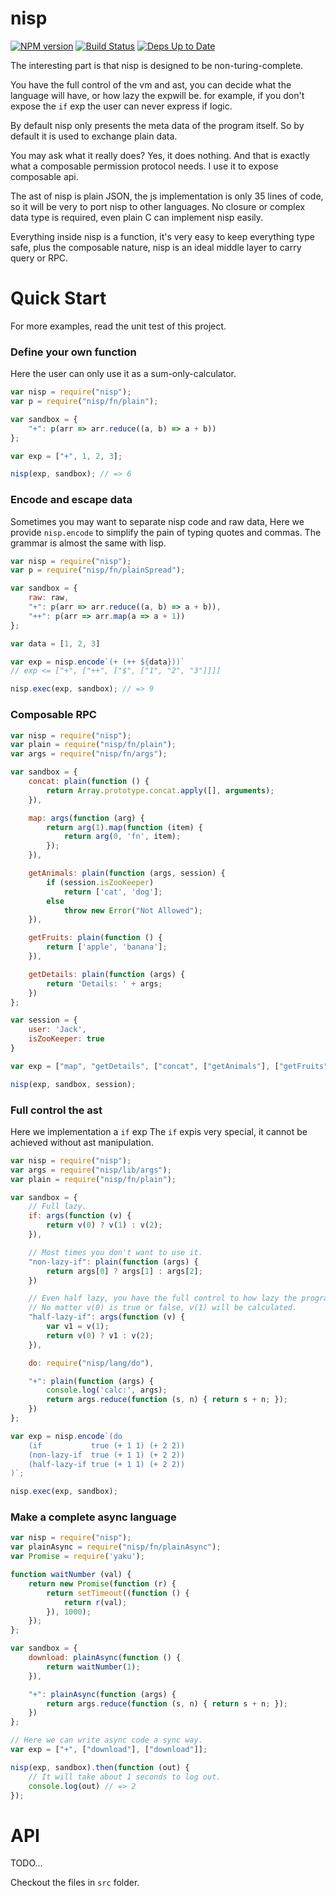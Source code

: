 # nisp

[![NPM version](https://badge.fury.io/js/nisp.svg)](http://badge.fury.io/js/nisp) [![Build Status](https://travis-ci.org/ysmood/nisp.svg)](https://travis-ci.org/ysmood/nisp) [![Deps Up to Date](https://david-dm.org/ysmood/nisp.svg?style=flat)](https://david-dm.org/ysmood/nisp)


The interesting part is that nisp is designed to be non-turing-complete.

You have the full control of the vm and ast,
you can decide what the language will have, or how lazy the expwill be.
for example, if you don't expose the `if` exp the user can never express if logic.

By default nisp only presents the meta data of the program itself. So by default
it is used to exchange plain data.

You may ask what it really does? Yes, it does nothing. And that is exactly what a composable permission
protocol needs. I use it to expose composable api.

The ast of nisp is plain JSON, the js implementation is only 35 lines of code, so it will be very to port nisp to other languages. No closure or complex data type is required, even plain C can implement nisp easily.

Everything inside nisp is a function, it's very easy to keep everything type safe, plus the composable nature,
nisp is an ideal middle layer to carry query or RPC.

# Quick Start

For more examples, read the unit test of this project.


### Define your own function

Here the user can only use it as a sum-only-calculator.

```js
var nisp = require("nisp");
var p = require("nisp/fn/plain");

var sandbox = {
    "+": p(arr => arr.reduce((a, b) => a + b))
};

var exp = ["+", 1, 2, 3];

nisp(exp, sandbox); // => 6
```


### Encode and escape data

Sometimes you may want to separate nisp code and raw data,
Here we provide `nisp.encode` to simplify the pain of typing
quotes and commas. The grammar is almost the same with lisp.

```js
var nisp = require("nisp");
var p = require("nisp/fn/plainSpread");

var sandbox = {
    raw: raw,
    "+": p(arr => arr.reduce((a, b) => a + b)),
    "++": p(arr => arr.map(a => a + 1))
};

var data = [1, 2, 3]

var exp = nisp.encode`(+ (++ ${data}))`
// exp <= ["+", ["++", ["$", ["1", "2", "3"]]]]

nisp.exec(exp, sandbox); // => 9
```


### Composable RPC

```js
var nisp = require("nisp");
var plain = require("nisp/fn/plain");
var args = require("nisp/fn/args");

var sandbox = {
    concat: plain(function () {
        return Array.prototype.concat.apply([], arguments);
    }),

    map: args(function (arg) {
        return arg(1).map(function (item) {
            return arg(0, 'fn', item);
        });
    }),

    getAnimals: plain(function (args, session) {
        if (session.isZooKeeper)
            return ['cat', 'dog'];
        else
            throw new Error("Not Allowed");
    }),

    getFruits: plain(function () {
        return ['apple', 'banana'];
    }),

    getDetails: plain(function (args) {
        return 'Details: ' + args;
    })
};

var session = {
    user: 'Jack',
    isZooKeeper: true
}

var exp = ["map", "getDetails", ["concat", ["getAnimals"], ["getFruits"]]];

nisp(exp, sandbox, session);
```

### Full control the ast

Here we implementation a `if` exp The `if` expis very special,
it cannot be achieved without ast manipulation.

```js
var nisp = require("nisp");
var args = require("nisp/lib/args");
var plain = require("nisp/fn/plain");

var sandbox = {
    // Full lazy.
    if: args(function (v) {
        return v(0) ? v(1) : v(2);
    }),

    // Most times you don't want to use it.
    "non-lazy-if": plain(function (args) {
        return args[0] ? args[1] : args[2];
    })

    // Even half lazy, you have the full control to how lazy the program will be.
    // No matter v(0) is true or false, v(1) will be calculated.
    "half-lazy-if": args(function (v) {
        var v1 = v(1);
        return v(0) ? v1 : v(2);
    }),

    do: require("nisp/lang/do"),

    "+": plain(function (args) {
        console.log('calc:', args);
        return args.reduce(function (s, n) { return s + n; });
    })
};

var exp = nisp.encode`(do
    (if           true (+ 1 1) (+ 2 2))
    (non-lazy-if  true (+ 1 1) (+ 2 2))
    (half-lazy-if true (+ 1 1) (+ 2 2))
)`;

nisp.exec(exp, sandbox);
```

### Make a complete async language

```js
var nisp = require("nisp");
var plainAsync = require("nisp/fn/plainAsync");
var Promise = require('yaku');

function waitNumber (val) {
    return new Promise(function (r) {
        return setTimeout((function () {
            return r(val);
        }), 1000);
    });
};

var sandbox = {
    download: plainAsync(function () {
        return waitNumber(1);
    }),

    "+": plainAsync(function (args) {
        return args.reduce(function (s, n) { return s + n; });
    })
};

// Here we can write async code a sync way.
var exp = ["+", ["download"], ["download"]];

nisp(exp, sandbox).then(function (out) {
    // It will take about 1 seconds to log out.
    console.log(out) // => 2
});
```



# API

TODO...

Checkout the files in `src` folder.
